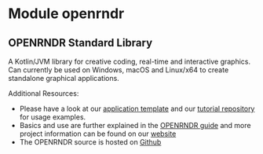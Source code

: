 # Module openrndr

## OPENRNDR Standard Library
A Kotlin/JVM library for creative coding, real-time and interactive graphics. Can currently be used on Windows, macOS and Linux/x64 to create standalone graphical applications.

Additional Resources:
- Please have a look at our [application template](https://github.com/openrndr/openrndr-gradle-template) and our [tutorial repository](https://github.com/openrndr/openrndr-tutorials) for usage examples.
- Basics and use are further explained in the [OPENRNDR guide](https://guide.openrndr.org) and more project information can be found on our [website](https://openrndr.org) 
- The OPENRNDR source is hosted on [Github](https://github.com/openrndr/openrndr)

